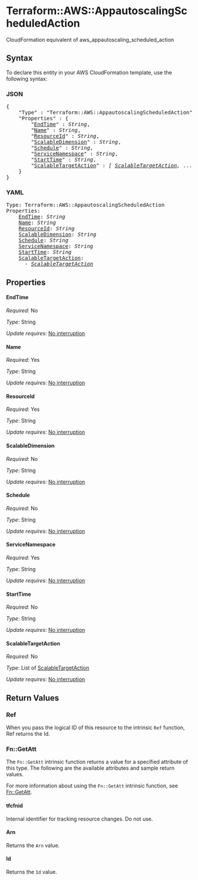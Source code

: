 # Terraform::AWS::AppautoscalingScheduledAction

CloudFormation equivalent of aws_appautoscaling_scheduled_action

## Syntax

To declare this entity in your AWS CloudFormation template, use the following syntax:

### JSON

<pre>
{
    "Type" : "Terraform::AWS::AppautoscalingScheduledAction",
    "Properties" : {
        "<a href="#endtime" title="EndTime">EndTime</a>" : <i>String</i>,
        "<a href="#name" title="Name">Name</a>" : <i>String</i>,
        "<a href="#resourceid" title="ResourceId">ResourceId</a>" : <i>String</i>,
        "<a href="#scalabledimension" title="ScalableDimension">ScalableDimension</a>" : <i>String</i>,
        "<a href="#schedule" title="Schedule">Schedule</a>" : <i>String</i>,
        "<a href="#servicenamespace" title="ServiceNamespace">ServiceNamespace</a>" : <i>String</i>,
        "<a href="#starttime" title="StartTime">StartTime</a>" : <i>String</i>,
        "<a href="#scalabletargetaction" title="ScalableTargetAction">ScalableTargetAction</a>" : <i>[ <a href="scalabletargetaction.md">ScalableTargetAction</a>, ... ]</i>
    }
}
</pre>

### YAML

<pre>
Type: Terraform::AWS::AppautoscalingScheduledAction
Properties:
    <a href="#endtime" title="EndTime">EndTime</a>: <i>String</i>
    <a href="#name" title="Name">Name</a>: <i>String</i>
    <a href="#resourceid" title="ResourceId">ResourceId</a>: <i>String</i>
    <a href="#scalabledimension" title="ScalableDimension">ScalableDimension</a>: <i>String</i>
    <a href="#schedule" title="Schedule">Schedule</a>: <i>String</i>
    <a href="#servicenamespace" title="ServiceNamespace">ServiceNamespace</a>: <i>String</i>
    <a href="#starttime" title="StartTime">StartTime</a>: <i>String</i>
    <a href="#scalabletargetaction" title="ScalableTargetAction">ScalableTargetAction</a>: <i>
      - <a href="scalabletargetaction.md">ScalableTargetAction</a></i>
</pre>

## Properties

#### EndTime

_Required_: No

_Type_: String

_Update requires_: [No interruption](https://docs.aws.amazon.com/AWSCloudFormation/latest/UserGuide/using-cfn-updating-stacks-update-behaviors.html#update-no-interrupt)

#### Name

_Required_: Yes

_Type_: String

_Update requires_: [No interruption](https://docs.aws.amazon.com/AWSCloudFormation/latest/UserGuide/using-cfn-updating-stacks-update-behaviors.html#update-no-interrupt)

#### ResourceId

_Required_: Yes

_Type_: String

_Update requires_: [No interruption](https://docs.aws.amazon.com/AWSCloudFormation/latest/UserGuide/using-cfn-updating-stacks-update-behaviors.html#update-no-interrupt)

#### ScalableDimension

_Required_: No

_Type_: String

_Update requires_: [No interruption](https://docs.aws.amazon.com/AWSCloudFormation/latest/UserGuide/using-cfn-updating-stacks-update-behaviors.html#update-no-interrupt)

#### Schedule

_Required_: No

_Type_: String

_Update requires_: [No interruption](https://docs.aws.amazon.com/AWSCloudFormation/latest/UserGuide/using-cfn-updating-stacks-update-behaviors.html#update-no-interrupt)

#### ServiceNamespace

_Required_: Yes

_Type_: String

_Update requires_: [No interruption](https://docs.aws.amazon.com/AWSCloudFormation/latest/UserGuide/using-cfn-updating-stacks-update-behaviors.html#update-no-interrupt)

#### StartTime

_Required_: No

_Type_: String

_Update requires_: [No interruption](https://docs.aws.amazon.com/AWSCloudFormation/latest/UserGuide/using-cfn-updating-stacks-update-behaviors.html#update-no-interrupt)

#### ScalableTargetAction

_Required_: No

_Type_: List of <a href="scalabletargetaction.md">ScalableTargetAction</a>

_Update requires_: [No interruption](https://docs.aws.amazon.com/AWSCloudFormation/latest/UserGuide/using-cfn-updating-stacks-update-behaviors.html#update-no-interrupt)

## Return Values

### Ref

When you pass the logical ID of this resource to the intrinsic `Ref` function, Ref returns the Id.

### Fn::GetAtt

The `Fn::GetAtt` intrinsic function returns a value for a specified attribute of this type. The following are the available attributes and sample return values.

For more information about using the `Fn::GetAtt` intrinsic function, see [Fn::GetAtt](https://docs.aws.amazon.com/AWSCloudFormation/latest/UserGuide/intrinsic-function-reference-getatt.html).

#### tfcfnid

Internal identifier for tracking resource changes. Do not use.

#### Arn

Returns the <code>Arn</code> value.

#### Id

Returns the <code>Id</code> value.

